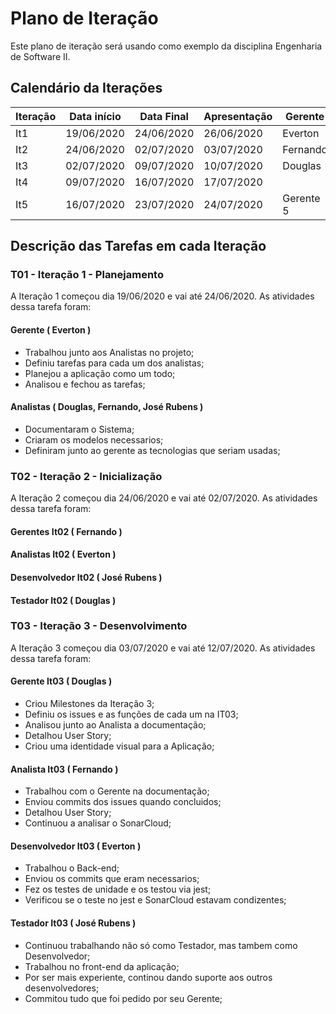 # Plano de Iteração

Este plano de iteração será usando como exemplo da disciplina Engenharia de Software II.

## Calendário da Iterações

Iteração | Data início | Data Final | Apresentação | Gerente
-------- | ----------- | ---------- | ------------ | -------
It1      | 19/06/2020  | 24/06/2020 | 26/06/2020   | Everton
It2      | 24/06/2020  | 02/07/2020 | 03/07/2020   | Fernando
It3      | 02/07/2020  | 09/07/2020 | 10/07/2020   | Douglas
It4      | 09/07/2020  | 16/07/2020 | 17/07/2020   | 
It5      | 16/07/2020  | 23/07/2020 | 24/07/2020   | Gerente 5

## Descrição das Tarefas em cada Iteração

### T01 - Iteração 1 - Planejamento

A Iteração 1 começou dia 19/06/2020 e vai até 24/06/2020. As atividades dessa tarefa foram:

#### Gerente ( Everton )

* Trabalhou junto aos Analistas no projeto;
* Definiu tarefas para cada um dos analistas;
* Planejou a aplicação como um todo;
* Analisou e fechou as tarefas;


#### Analistas ( Douglas, Fernando, José Rubens )

* Documentaram o Sistema;
* Criaram os modelos necessarios;
* Definiram junto ao gerente as tecnologias que seriam usadas;


### T02 - Iteração 2 - Inicialização

A Iteração 2 começou dia 24/06/2020 e vai até 02/07/2020. As atividades dessa tarefa foram:

#### Gerentes It02 ( Fernando )

#### Analistas It02 ( Everton )

#### Desenvolvedor It02 ( José Rubens ) 

#### Testador It02 ( Douglas ) 


### T03 - Iteração 3 - Desenvolvimento

A Iteração 3 começou dia 03/07/2020 e vai até 12/07/2020. As atividades dessa tarefa foram:

#### Gerente It03 ( Douglas )

* Criou Milestones da Iteração 3;
* Definiu os issues e as funções de cada um na IT03;
* Analisou junto ao Analista a documentação;
* Detalhou User Story;
* Criou uma identidade visual para a Aplicação;

#### Analista It03 ( Fernando )

* Trabalhou com o Gerente na documentação;
* Enviou commits dos issues quando concluidos;
* Detalhou User Story;
* Continuou a analisar o SonarCloud;

#### Desenvolvedor It03 ( Everton )

* Trabalhou o Back-end;
* Enviou os commits que eram necessarios;
* Fez os testes de unidade e os testou via jest;
* Verificou se o teste no jest e SonarCloud estavam condizentes;

#### Testador It03 ( José Rubens )

* Continuou trabalhando não só como Testador, mas tambem como Desenvolvedor;
* Trabalhou no front-end da aplicação;
* Por ser mais experiente, continou dando suporte aos outros desenvolvedores;
* Commitou tudo que foi pedido por seu Gerente;
